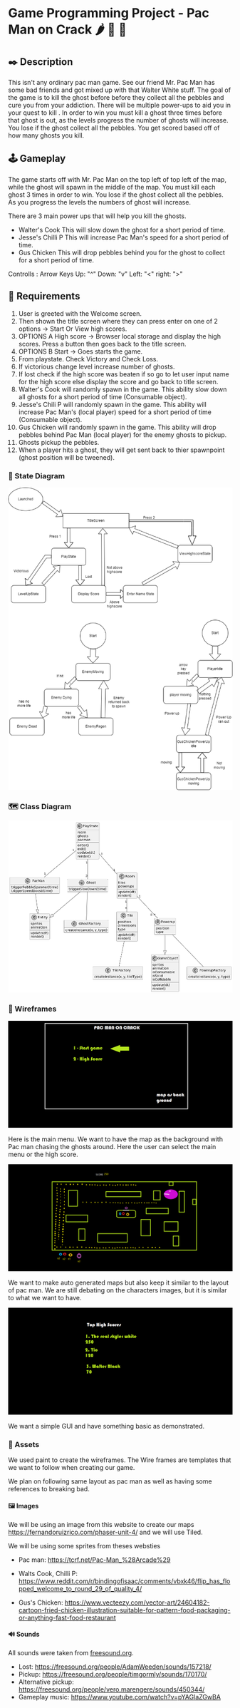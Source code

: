 # Game Programming Project - Pac Man on Crack 🌶 🍗 🥶 

## ✒️ Description

This isn't any ordinary pac man game. See our friend Mr. Pac Man has some bad friends and got mixed up with that Walter White stuff. The goal of the game is to kill the ghost before before they collect all the pebbles and cure you from your addiction. There will be multiple power-ups to aid you in your quest to kill . In order to win you must kill a ghost three times before that ghost is out, as the levels progress the number of ghosts will increase.
You lose if the ghost collect all the pebbles. You get scored based off of how many ghosts you kill.

## 🕹️ Gameplay

The game starts off with Mr. Pac Man on the top left of top left of the map, while the ghost will spawn in the middle of the map. You must kill each ghost 3 times in order to win. You lose if the ghost collect all the pebbles. As you progress the levels the numbers of ghost will increase.

There are 3 main power ups that will help you kill the ghosts.

- Walter's Cook
    This will slow down the ghost for a short period of time.
- Jesse's Chilli P
    This will increase Pac Man's speed for a short period of time.
- Gus Chicken 
    This will drop pebbles behind you for the ghost to collect for a short period of time.

Controlls : Arrow Keys
Up:    "^"
Down:  "v"
Left:  "<"
right: ">"

## 📃 Requirements

1. User is greeted with the Welcome screen. 
2. Then shown the title screen where they can press enter on one of 2 options -> Start Or View high scores.
3. OPTIONS A High score -> Browser local storage and display the high scores. Press a button then goes back to the title screen. 
4. OPTIONS B Start -> Goes starts the game.
5. From playstate. Check Victory and Check Loss.
6. If victorious change level increase number of ghosts.
7. If lost check if the high score was beaten if so go to let user input name for the high score else display the score and go back to title screen.    
8. Walter's Cook will randomly spawn in the game. This ability slow down all ghosts for a short period of time (Consumable object).
9. Jesse's Chili P will randomly spawn in the game. This ability will increase Pac Man's (local player) speed for a short period of time (Consumable object).
10. Gus Chicken will randomly spawn in the game. This ability will drop pebbles behind Pac Man (local player) for the enemy ghosts to pickup.
11. Ghosts pickup the pebbles.
12. When a player hits a ghost, they will get sent back to thier spawnpoint (ghost position will be tweened).

### 🤖 State Diagram


![State Diagram](./Imges/CompleteStateDiagram.drawio.png)

### 🗺️ Class Diagram

![Class Diagram](./Imges/ClassDiagram.png)

### 🧵 Wireframes


![Main Menu](./Imges/TitleScreen.png)

Here is the main menu. We want to have the map as the background with Pac man chasing the ghosts around. Here the user can select the main menu or the high score.

![Game Board](./Imges/GamePlayImg.png)

We want to make auto generated maps but also keep it similar to the layout of pac man. We are still debating on the characters images, but it is similar to what we want to have.

![High scores](./Imges/HighScore.png)

We want a simple GUI and have something basic as demonstrated.  

### 🎨 Assets

We used paint to create the wireframes. The Wire frames are templates that we want to follow when creating our game.

We plan on following same layout as pac man as well as having some references to breaking bad.

#### 🖼️ Images
We will be using an image from this website to create our maps
https://fernandoruizrico.com/phaser-unit-4/ and we will use Tiled.


We will be using some sprites from theses websties 

- Pac man: https://tcrf.net/Pac-Man_%28Arcade%29 

- Walts Cook, Chilli P: https://www.reddit.com/r/bindingofisaac/comments/vbxk46/flip_has_flopped_welcome_to_round_29_of_quality_4/

- Gus's Chicken: https://www.vecteezy.com/vector-art/24604182-cartoon-fried-chicken-illustration-suitable-for-pattern-food-packaging-or-anything-fast-food-restaurant 


#### 🔊 Sounds

All sounds were taken from [freesound.org](https://freesound.org).

- Lost: https://freesound.org/people/AdamWeeden/sounds/157218/
- Pickup: https://freesound.org/people/timgormly/sounds/170170/
- Alternative pickup: https://freesound.org/people/vero.marengere/sounds/450344/ 
- Gameplay music: https://www.youtube.com/watch?v=pYAGlaZGwBA 


